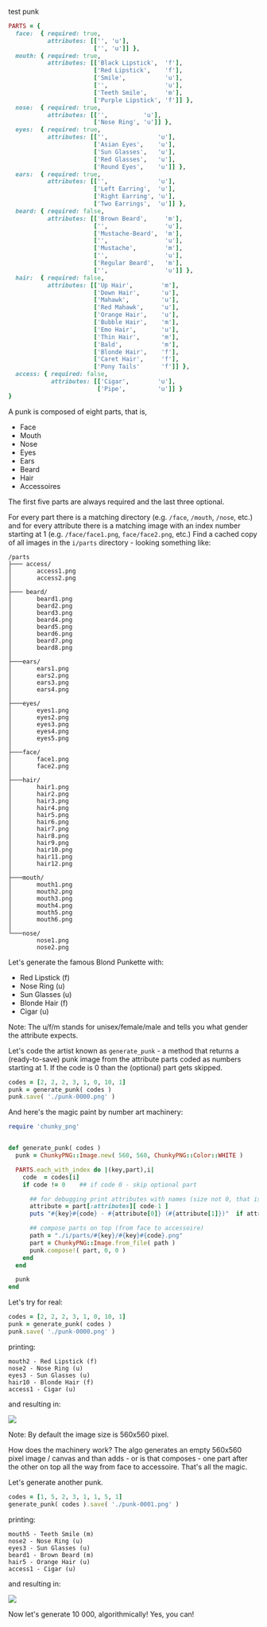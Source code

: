 test punk

``` ruby
PARTS = {
  face:  { required: true,
           attributes: [['', 'u'],
                        ['', 'u']] },
  mouth: { required: true,
           attributes: [['Black Lipstick',  'f'],
                        ['Red Lipstick',    'f'],
                        ['Smile',           'u'],
                        ['',                'u'],
                        ['Teeth Smile',     'm'],
                        ['Purple Lipstick', 'f']] },
  nose:  { required: true,
           attributes: [['',          'u'],
                        ['Nose Ring', 'u']] },
  eyes:  { required: true,
           attributes: [['',              'u'],
                        ['Asian Eyes',    'u'],
                        ['Sun Glasses',   'u'],
                        ['Red Glasses',   'u'],
                        ['Round Eyes',    'u']] },
  ears:  { required: true,
           attributes: [['',              'u'],
                        ['Left Earring',  'u'],
                        ['Right Earring', 'u'],
                        ['Two Earrings',  'u']] },
  beard: { required: false,
           attributes: [['Brown Beard',     'm'],
                        ['',                'u'],
                        ['Mustache-Beard',  'm'],
                        ['',                'u'],
                        ['Mustache',        'm'],
                        ['',                'u'],
                        ['Regular Beard',   'm'],
                        ['',                'u']] },
  hair:  { required: false,
           attributes: [['Up Hair',        'm'],
                        ['Down Hair',      'u'],
                        ['Mahawk',         'u'],
                        ['Red Mahawk',     'u'],
                        ['Orange Hair',    'u'],
                        ['Bubble Hair',    'm'],
                        ['Emo Hair',       'u'],
                        ['Thin Hair',      'm'],
                        ['Bald',           'm'],
                        ['Blonde Hair',    'f'],
                        ['Caret Hair',     'f'],
                        ['Pony Tails'      'f']] },
  access: { required: false,
            attributes: [['Cigar',        'u'],
                         ['Pipe',         'u']] }
}
```

A punk is composed of eight parts, that is,

- Face
- Mouth
- Nose
- Eyes
- Ears
- Beard
- Hair
- Accessoires

The first five parts are always required
and the last three optional.


For every part there is a matching directory (e.g. `/face`, `/mouth`, `/nose`, etc.) and
for every attribute there is a matching image with an index number starting at 1 (e.g. `/face/face1.png`, `face/face2.png`, etc.)
Find a cached copy of all images in the `i/parts` directory -
looking something like:

```
/parts
├─── access/
│       access1.png
│       access2.png
│
├─── beard/
│       beard1.png
│       beard2.png
│       beard3.png
│       beard4.png
│       beard5.png
│       beard6.png
│       beard7.png
│       beard8.png
│
├───ears/
│       ears1.png
│       ears2.png
│       ears3.png
│       ears4.png
│
├───eyes/
│       eyes1.png
│       eyes2.png
│       eyes3.png
│       eyes4.png
│       eyes5.png
│
├───face/
│       face1.png
│       face2.png
│
├───hair/
│       hair1.png
│       hair2.png
│       hair3.png
│       hair4.png
│       hair5.png
│       hair6.png
│       hair7.png
│       hair8.png
│       hair9.png
│       hair10.png
│       hair11.png
│       hair12.png
│
├───mouth/
│       mouth1.png
│       mouth2.png
│       mouth3.png
│       mouth4.png
│       mouth5.png
│       mouth6.png
│
└───nose/
        nose1.png
        nose2.png
```



Let's generate
the famous Blond Punkette
with:

- Red Lipstick (f)
- Nose Ring (u)
- Sun Glasses (u)
- Blonde Hair (f)
- Cigar (u)

Note: The u/f/m stands for unisex/female/male
and tells you what gender the attribute expects.


Let's code the artist known as  `generate_punk` - a method
that returns a (ready-to-save) punk image
from the attribute parts coded as numbers
starting at 1. If the code is 0 than
the (optional) part gets skipped.


``` ruby
codes = [2, 2, 2, 3, 1, 0, 10, 1]
punk = generate_punk( codes )
punk.save( './punk-0000.png' )
```


And here's the magic paint by number art machinery:

``` ruby
require 'chunky_png'


def generate_punk( codes )
  punk = ChunkyPNG::Image.new( 560, 560, ChunkyPNG::Color::WHITE )

  PARTS.each_with_index do |(key,part),i|
    code  = codes[i]
    if code != 0    ## if code 0 - skip optional part

      ## for debugging print attributes with names (size not 0, that is, "")
      attribute = part[:attributes][ code-1 ]
      puts "#{key}#{code} - #{attribute[0]} (#{attribute[1]})"  if attribute[0].size > 0

      ## compose parts on top (from face to accessoire)
      path = "./i/parts/#{key}/#{key}#{code}.png"
      part = ChunkyPNG::Image.from_file( path )
      punk.compose!( part, 0, 0 )
    end
  end

  punk
end
```

Let's try for real:

``` ruby
codes = [2, 2, 2, 3, 1, 0, 10, 1]
punk = generate_punk( codes )
punk.save( './punk-0000.png' )
```

printing:

```
mouth2 - Red Lipstick (f)
nose2 - Nose Ring (u)
eyes3 - Sun Glasses (u)
hair10 - Blonde Hair (f)
access1 - Cigar (u)
```


and resulting in:

![](i/gen/punk-0000x4.png)



Note: By default the image size is 560x560 pixel.

How does the machinery work?
The algo generates an empty 560x560 pixel image / canvas
and than adds - or is that composes -
one part after the other on top
all the way from face to accessoire.
That's all the magic.


Let's generate another punk.

``` ruby
codes = [1, 5, 2, 3, 1, 1, 5, 1]
generate_punk( codes ).save( './punk-0001.png' )
```

printing:

```
mouth5 - Teeth Smile (m)
nose2 - Nose Ring (u)
eyes3 - Sun Glasses (u)
beard1 - Brown Beard (m)
hair5 - Orange Hair (u)
access1 - Cigar (u)
```

and resulting in:

![](i/gen/punk-0001x4.png)



Now let's generate 10 000, algorithmically! Yes, you can!

